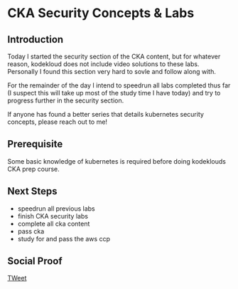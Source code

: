 
# CKA Security Concepts & Labs

## Introduction

Today I started the security section of the CKA content, but for whatever reason, kodekloud does not include video solutions to these labs. Personally I found this section very hard to sovle and follow along with. 

For the remainder of the day I intend to speedrun all labs completed thus far (I suspect this will take up most of the study time I have today) and try to progress further in the security section. 

If anyone has found a better series that details kubernetes security concepts, please reach out to me! 

## Prerequisite

Some basic knowledge of kubernetes is required before doing kodeklouds CKA prep course.

## Next Steps

- speedrun all previous labs
- finish CKA security labs
- complete all cka content
- pass cka
- study for and pass the aws ccp

## Social Proof

[TWeet]()
